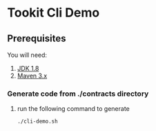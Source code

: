 # Tookit Cli Demo

## Prerequisites
You will need:
1. [JDK 1.8][jdk]
2. [Maven 3.x][maven]

[jdk]: http://www.oracle.com/technetwork/java/javase/downloads/jdk8-downloads-2133151.html
[maven]: https://maven.apache.org/install.html

### Generate code from ./contracts directory 
1. run the following command to generate
   ```
   ./cli-demo.sh
   ```